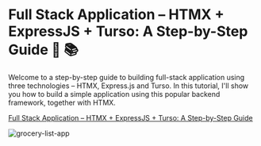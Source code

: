 # Full Stack Application – HTMX + ExpressJS + Turso: A Step-by-Step Guide 🎉 📚

Welcome to a step-by-step guide to building full-stack application using three technologies – HTMX, Express.js and Turso. In this tutorial, I'll show you how to build a simple application using this popular backend framework, together with HTMX.

[Full Stack Application – HTMX + ExpressJS + Turso: A Step-by-Step Guide](https://www.fun4code.com/htmx-expressjs-a-step-by-step-guide/)

![grocery-list-app](grocery-list-app.gif)